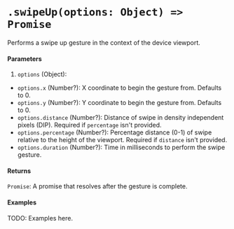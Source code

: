 # `.swipeUp(options: Object) => Promise`

Performs a swipe up gesture in the context of the device viewport.

#### Parameters

1. `options` (Object):
  - `options.x` (Number?): X coordinate to begin the gesture from. Defaults to 0.
  - `options.y` (Number?): Y coordinate to begin the gesture from. Defaults to 0.
  - `options.distance` (Number?): Distance of swipe in density independent pixels (DIP). Required if `percentage` isn't provided.
  - `options.percentage` (Number?): Percentage distance (0-1) of swipe relative to the height of the viewport. Required if `distance` isn't provided. 
  - `options.duration` (Number?): Time in milliseconds to perform the swipe gesture.

#### Returns

`Promise`: A promise that resolves after the gesture is complete.

#### Examples

TODO: Examples here.
